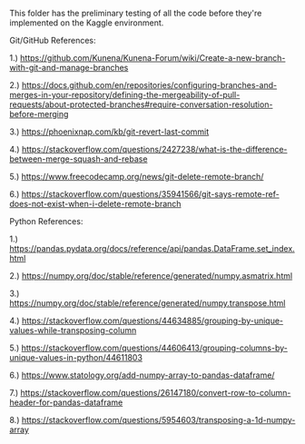 This folder has the preliminary testing of all the code before they're implemented on the Kaggle environment.


Git/GitHub References:

1.) https://github.com/Kunena/Kunena-Forum/wiki/Create-a-new-branch-with-git-and-manage-branches

2.) https://docs.github.com/en/repositories/configuring-branches-and-merges-in-your-repository/defining-the-mergeability-of-pull-requests/about-protected-branches#require-conversation-resolution-before-merging

3.) https://phoenixnap.com/kb/git-revert-last-commit

4.) https://stackoverflow.com/questions/2427238/what-is-the-difference-between-merge-squash-and-rebase

5.) https://www.freecodecamp.org/news/git-delete-remote-branch/

6.) https://stackoverflow.com/questions/35941566/git-says-remote-ref-does-not-exist-when-i-delete-remote-branch

Python References:

1.) https://pandas.pydata.org/docs/reference/api/pandas.DataFrame.set_index.html

2.) https://numpy.org/doc/stable/reference/generated/numpy.asmatrix.html

3.) https://numpy.org/doc/stable/reference/generated/numpy.transpose.html

4.) https://stackoverflow.com/questions/44634885/grouping-by-unique-values-while-transposing-column

5.) https://stackoverflow.com/questions/44606413/grouping-columns-by-unique-values-in-python/44611803

6.) https://www.statology.org/add-numpy-array-to-pandas-dataframe/

7.) https://stackoverflow.com/questions/26147180/convert-row-to-column-header-for-pandas-dataframe

8.) https://stackoverflow.com/questions/5954603/transposing-a-1d-numpy-array
